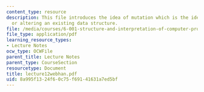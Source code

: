 ```yaml
---
content_type: resource
description: This file introduces the idea of mutation which is the idea of changing
  or altering an existing data structure.
file: /media/courses/6-001-structure-and-interpretation-of-computer-programs-spring-2005/8a995f1324f60c75f69141631a7ed5bf_lecture12webhan.pdf
file_type: application/pdf
learning_resource_types:
- Lecture Notes
ocw_type: OCWFile
parent_title: Lecture Notes
parent_type: CourseSection
resourcetype: Document
title: lecture12webhan.pdf
uid: 8a995f13-24f6-0c75-f691-41631a7ed5bf
---
```

